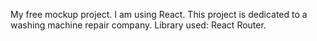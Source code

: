 My free mockup project. 
I am using React. 
This project is dedicated to a washing machine repair company.
Library used: React Router.
